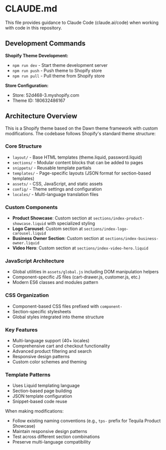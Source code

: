 # CLAUDE.md

This file provides guidance to Claude Code (claude.ai/code) when working with code in this repository.

## Development Commands

**Shopify Theme Development:**
- `npm run dev` - Start theme development server
- `npm run push` - Push theme to Shopify store  
- `npm run pull` - Pull theme from Shopify store

**Store Configuration:**
- Store: 52d468-3.myshopify.com
- Theme ID: 180632486167

## Architecture Overview

This is a Shopify theme based on the Dawn theme framework with custom modifications. The codebase follows Shopify's standard theme structure:

### Core Structure
- `layout/` - Base HTML templates (theme.liquid, password.liquid)
- `sections/` - Modular content blocks that can be added to pages
- `snippets/` - Reusable template partials
- `templates/` - Page-specific layouts (JSON format for section-based templates)
- `assets/` - CSS, JavaScript, and static assets
- `config/` - Theme settings and configuration
- `locales/` - Multi-language translation files

### Custom Components
- **Product Showcase**: Custom section at `sections/index-product-showcase.liquid` with specialized styling
- **Logo Carousel**: Custom section at `sections/index-logo-carousel.liquid` 
- **Business Owner Section**: Custom section at `sections/index-business-owner.liquid`
- **Video Hero**: Custom section at `sections/index-video-hero.liquid`

### JavaScript Architecture
- Global utilities in `assets/global.js` including DOM manipulation helpers
- Component-specific JS files (cart-drawer.js, customer.js, etc.)
- Modern ES6 classes and modules pattern

### CSS Organization
- Component-based CSS files prefixed with `component-`
- Section-specific stylesheets
- Global styles integrated into theme structure

### Key Features
- Multi-language support (40+ locales)
- Comprehensive cart and checkout functionality
- Advanced product filtering and search
- Responsive design patterns
- Custom color schemes and theming

### Template Patterns
- Uses Liquid templating language
- Section-based page building
- JSON template configuration
- Snippet-based code reuse

When making modifications:
- Follow existing naming conventions (e.g., `tps-` prefix for Tequila Product Showcase)
- Maintain responsive design patterns
- Test across different section combinations
- Preserve multi-language compatibility